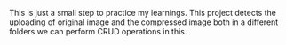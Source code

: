 This is just a small step to practice my learnings. This project detects the uploading of original image and the compressed image both in a different folders.we can perform CRUD operations in this.
